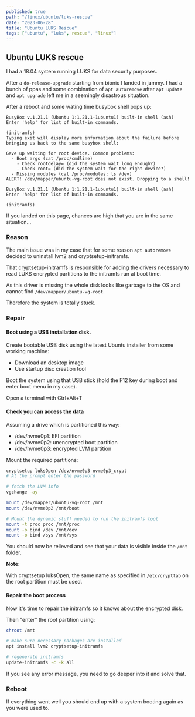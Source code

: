 ```yaml
---
published: true
path: "/linux/ubuntu/luks-rescue"
date: "2023-06-28"
title: "Ubuntu LUKS Rescue"
tags: ["ubuntu", "luks", rescue", "linux"]
---
```


## Ubuntu LUKS rescue

I had a 18.04 system running LUKS for data security purposes.

After a `do-release-upgrade` starting from bionic I landed in jammy. I had a bunch of ppas and some combination of
`apt autoremove` after `apt update` and `apt upgrade` left me in a seemingly disastrous situation.

After a reboot and some wating time busybox shell pops up:

```
BusyBox v.1.21.1 (Ubuntu 1:1.21.1-1ubuntu1) built-in shell (ash)
Enter 'help' for list of built-in commands.

(initramfs)
Typing exit will display more information about the failure before bringing us back to the same busybox shell:

Gave up waiting for root device. Common problems:
  - Boot args (cat /proc/cmdline)
    - Check rootdelay= (did the system wait long enough?)
    - Check root= (did the system wait for the right device?)
  - Missing modules (cat /proc/modules; ls /dev)
ALERT! /dev/mapper/ubuntu-vg-root does not exist. Dropping to a shell! 

BusyBox v.1.21.1 (Ubuntu 1:1.21.1-1ubuntu1) built-in shell (ash)   
Enter 'help' for list of built-in commands.  

(initramfs)
```

If you landed on this page, chances are high that you are in the same situation...

### Reason

The main issue was in my case that for some reason `apt autoremove` decided to uninstall lvm2 and cryptsetup-initramfs.

That cryptsetup-initramfs is responsible for adding the drivers necessary to read LUKS encrypted partitions to the initramfs run at boot time.

As this driver is missing the whole disk looks like garbage to the OS and cannot find `/dev/mapper/ubuntu-vg-root`.

Therefore the system is totally stuck.

### Repair

#### Boot using a USB installation disk.

Create bootable USB disk using the latest Ubuntu installer from some working machine:

* Download an desktop image
* Use startup disc creation tool

Boot the system using that USB stick (hold the F12 key during boot and enter boot menu in my case).

Open a terminal with Ctrl+Alt+T

#### Check you can access the data

Assuming a drive which is partitioned this way:

* /dev/nvme0p1: EFI partition
* /dev/nvme0p2: unencrypted boot partition
* /dev/nvme0p3: encrypted LVM partition

Mount the required partitions:

```bash
cryptsetup luksOpen /dev/nvme0p3 nvme0p3_crypt
# At the prompt enter the password

# fetch the LVM info
vgchange -ay

mount /dev/mapper/ubuntu-vg-root /mnt
mount /dev/nvme0p2 /mnt/boot

# Mount the dynamic stuff needed to run the initramfs tool
mount -t proc proc /mnt/proc
mount -o bind /dev /mnt/dev
mount -o bind /sys /mnt/sys
```

You should now be relieved and see that your data is visible inside the `/mnt` folder.

**Note:**

With cryptsetup luksOpen, the same name as specified in `/etc/crypttab` on the root partition must be used.

#### Repair the boot process

Now it's time to repair the initramfs so it knows about the encrypted disk.

Then "enter" the root partition using:

```bash
chroot /mnt

# make sure necessary packages are installed
apt install lvm2 cryptsetup-initramfs

# regenerate initramfs
update-initramfs -c -k all
```

If you see any error message, you need to go deeper into it and solve that.

### Reboot

If everything went well you should end up with a system booting again as you were used to.

